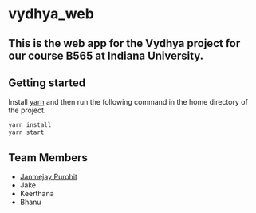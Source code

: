 # vydhya_web

## This is the web app for the Vydhya project for our course B565 at Indiana University.

## Getting started

Install [yarn](https://classic.yarnpkg.com/lang/en/docs/install/) and then run the following command in the home directory of the project.

```bash
yarn install
yarn start
```

## Team Members

- [Janmejay Purohit](https://github.iu.edu/jpurohit)
- Jake
- Keerthana
- Bhanu
